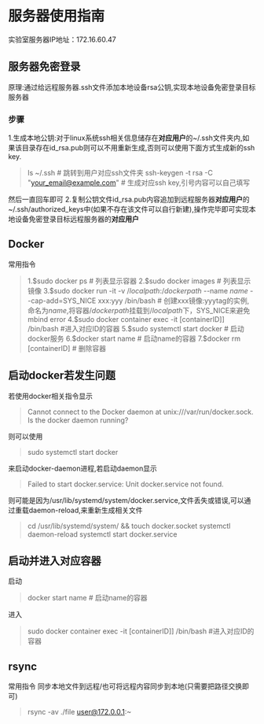# 服务器使用指南
实验室服务器IP地址：172.16.60.47

## 服务器免密登录
原理:通过给远程服务器.ssh文件添加本地设备rsa公钥,实现本地设备免密登录目标服务器
### 步骤
1.生成本地公钥:对于linux系统ssh相关信息储存在**对应用户**的~/.ssh文件夹内,如果该目录存在id_rsa.pub则可以不用重新生成,否则可以使用下面方式生成新的ssh key.
> ls ~/.ssh # 跳转到用户对应ssh文件夹
> ssh-keygen -t rsa -C "your_email@example.com" # 生成对应ssh key,引号内容可以自己填写

然后一直回车即可
2.复制公钥文件id_rsa.pub内容追加到远程服务器**对应用户**的~/.ssh/authorized_keys中(如果不存在该文件可以自行新建),操作完毕即可实现本地设备免密登录目标远程服务器的**对应用户**
 
## Docker
常用指令
>1.\$sudo docker ps # 列表显示容器
2.\$sudo docker images # 列表显示镜像
3.\$sudo docker run -it -v $/localpath$:$/dockerpath$ --name $name$ --cap-add=SYS_NICE xxx:yyy /bin/bash # 创建xxx镜像:yyytag的实例,命名为$name$,将容器$/dockerpath$挂载到$/localpath$下，SYS_NICE来避免mbind error
4.\$sudo docker container exec -it \[containerID]]  /bin/bash #进入对应ID的容器
5.\$sudo systemctl start docker # 启动docker服务
6.\$docker start name # 启动name的容器
7.\$docker rm \[containerID] # 删除容器

## 启动docker若发生问题
若使用docker相关指令显示
> Cannot connect to the Docker daemon at unix:///var/run/docker.sock. Is the docker daemon running?

则可以使用
> sudo systemctl start docker

来启动docker-daemon进程,若启动daemon显示
> Failed to start docker.service: Unit docker.service not found.

则可能是因为/usr/lib/systemd/system/docker.service,文件丢失或错误,可以通过重载daemon-reload,来重新生成相关文件
> cd /usr/lib/systemd/system/ && touch docker.socket
systemctl daemon-reload
systemctl start docker.service

## 启动并进入对应容器
启动
>docker start name # 启动name的容器

进入
> sudo docker container exec -it \[containerID]]  /bin/bash #进入对应ID的容器


## rsync
常用指令
同步本地文件到远程/也可将远程内容同步到本地(只需要把路径交换即可)
>rsync -av ./file user@172.0.0.1:~



